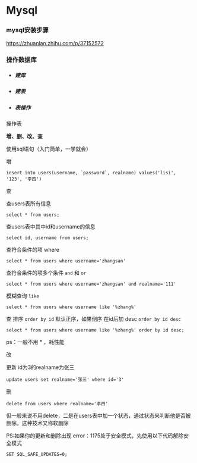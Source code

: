 # Mysql



### mysql安装步骤

https://zhuanlan.zhihu.com/p/37152572



### 操作数据库

- ##### 建库

- ##### 建表

- ##### 表操作

操作表

**增、删、改、查**

使用sql语句（入门简单，一学就会）



增

```mysql
insert into users(username, `password`, realname) values('lisi', '123', '李四')
```

查

查users表所有信息

```mysql
select * from users;
```

查users表中其中id和username的信息

```mysql
select id, username from users;
```

查符合条件的项 where

```mysql
select * from users where username='zhangsan'
```

查符合条件的项多个条件 `and` 和 `or`

```mysql
select * from users where username='zhangsan' and realname='111'
```

模糊查询 `like`

```mysql
select * from users where username like '%zhang%'
```

查 排序 `order by id` 默认正序，如果倒序 在id后加 desc `order by id desc`

```mysql
select * from users where username like '%zhang%' order by id desc;
```

ps：一般不用 * ，耗性能



改

更新 id为3的realname为张三

```mysql
update users set realname='张三' where id='3'
```



删

```mysql
delete from users where realname='李四'
```

但一般来说不用delete，二是在users表中加一个状态，通过状态来判断他是否被删除。这种技术又称软删除



PS:如果你的更新和删除出现 error：1175处于安全模式，先使用以下代码解除安全模式

```mysql
SET SQL_SAFE_UPDATES=0;
```

